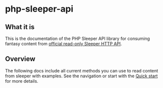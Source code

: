 # php-sleeper-api

## What it is

This is the documentation of the PHP Sleeper API library for consuming fantasy content from [official read-only Sleeper HTTP API](https://docs.sleeper.app/).

## Overview

The following docs include all current methods you can use to read content from sleeper with examples. See the navigation or start with the [Quick start](quickstart.md) for more details.
